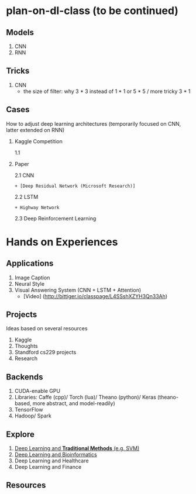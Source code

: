 # plan-on-dl-class (to be continued)

## Models

1. CNN
2. RNN

## Tricks

1. CNN
   + the size of filter: why 3 * 3 instead of 1 * 1 or 5 * 5 / more tricky 3 * 1


## Cases

How to adjust deep learning architectures (temporarily focused on CNN, latter extended on RNN)

1. Kaggle Competition
   
   1.1

2. Paper

   2.1 CNN
   
       + [Deep Residual Network (Microsoft Research)]
       
   2.2 LSTM
   
       + Highway Network
       
   2.3 Deep Reinforcement Learning

# Hands on Experiences

## Applications

1. Image Caption
2. Neural Style
3. Visual Answering System (CNN + LSTM + Attention)
   + [Video] (http://bittiger.io/classpage/L4SSshXZYH3Qn33Ah)

## Projects

Ideas based on several resources

1. Kaggle
2. Thoughts
3. Standford cs229 projects
4. Research

## Backends

1. CUDA-enable GPU
2. Libraries: Caffe (cpp)/ Torch (lua)/ Theano (python)/ Keras (theano-based, more abstract, and model-readily)
3. TensorFlow
4. Hadoop/ Spark

## Explore

1. [Deep Learning and __Traditional Methods__ (e.g. SVM)]()
2. [Deep Learning and Bioinformatics]()
3. Deep Learning and Healthcare
4. Deep Learning and Finance

## Resources

